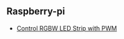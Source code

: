 ## Raspberry-pi

- [Control RGBW LED Strip with PWM](https://www.easyprogramming.net/raspberrypi/rgbw_led_strip.php)
